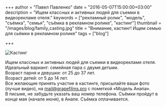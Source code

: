 +++
author = "Павел Павленко"
date = "2016-05-07T15:00:00+03:00"
description = "Ищем классных и активных людей для съемки в видеорекламе отеля."
keywords = ["рекламный ролик", "модель", "съёмка", "семья", "съёмка в рекламном ролике", "кастинг"]
thumbnail = "/images/blog/family_casting.jpg"
title = "Внимание, кастинг! Ищем семью для сьёмки в рекламном ролике"
tags = ["blog"]

+++

![Кастинг](/images/blog/family_casting.jpg)

Ищем классных и активных людей для съемки в видеорекламе отеля.<br/>
Идеальный вариант: семейная пара с двумя детьми.<br/>
Возраст парня и девушки: от 25 до 37 лет.<br/>
Возраст детей: от 5 до 14 лет.<br/>
Все желающие принять участие в кастинге, присылайте ваши фото (лучше видео), на <a href="mailto:mail@grapefilms.pro?subject=Модель Анапа">mail@grapefilms.pro</a> с пометкой «Модель Анапа».<br/>
В письме, не забудьте указать ваш номер телефона.
Съёмки пройдут в конце мая (начале июня), в Анапе. Съёмка оплачивается.